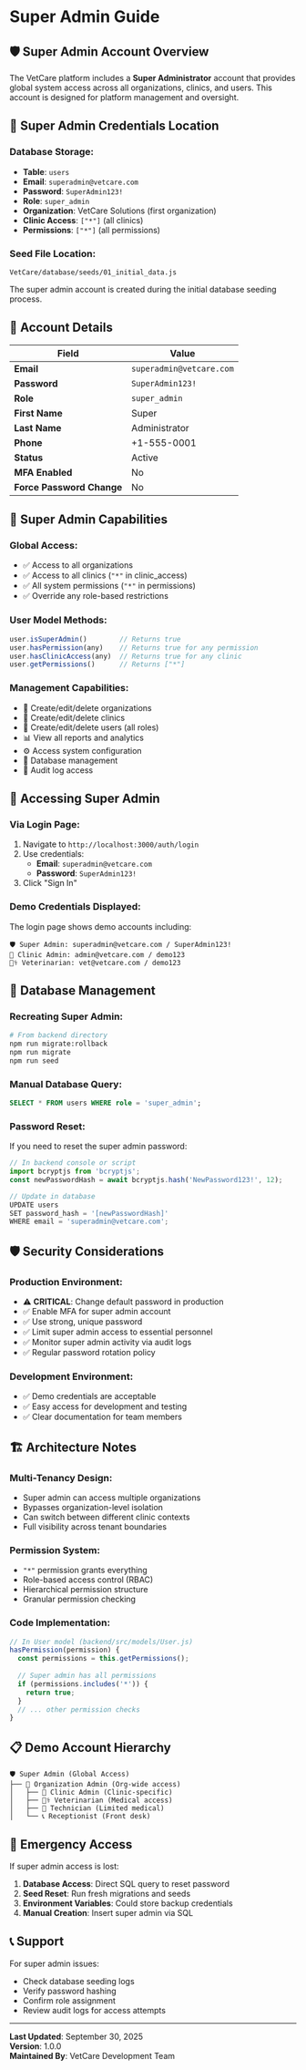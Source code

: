 # Super Admin Guide

## 🛡️ Super Admin Account Overview

The VetCare platform includes a **Super Administrator** account that provides global system access across all organizations, clinics, and users. This account is designed for platform management and oversight.

## 📍 Super Admin Credentials Location

### **Database Storage:**
- **Table**: `users`
- **Email**: `superadmin@vetcare.com`
- **Password**: `SuperAdmin123!`
- **Role**: `super_admin`
- **Organization**: VetCare Solutions (first organization)
- **Clinic Access**: `["*"]` (all clinics)
- **Permissions**: `["*"]` (all permissions)

### **Seed File Location:**
```
VetCare/database/seeds/01_initial_data.js
```

The super admin account is created during the initial database seeding process.

## 🔐 Account Details

| Field | Value |
|-------|-------|
| **Email** | `superadmin@vetcare.com` |
| **Password** | `SuperAdmin123!` |
| **Role** | `super_admin` |
| **First Name** | Super |
| **Last Name** | Administrator |
| **Phone** | +1-555-0001 |
| **Status** | Active |
| **MFA Enabled** | No |
| **Force Password Change** | No |

## 🚀 Super Admin Capabilities

### **Global Access:**
- ✅ Access to all organizations
- ✅ Access to all clinics (`"*"` in clinic_access)
- ✅ All system permissions (`"*"` in permissions)
- ✅ Override any role-based restrictions

### **User Model Methods:**
```javascript
user.isSuperAdmin()        // Returns true
user.hasPermission(any)    // Returns true for any permission
user.hasClinicAccess(any)  // Returns true for any clinic
user.getPermissions()      // Returns ["*"]
```

### **Management Capabilities:**
- 🏥 Create/edit/delete organizations
- 🏪 Create/edit/delete clinics
- 👥 Create/edit/delete users (all roles)
- 📊 View all reports and analytics
- ⚙️ Access system configuration
- 🔧 Database management
- 📝 Audit log access

## 🔄 Accessing Super Admin

### **Via Login Page:**
1. Navigate to `http://localhost:3000/auth/login`
2. Use credentials:
   - **Email**: `superadmin@vetcare.com`
   - **Password**: `SuperAdmin123!`
3. Click "Sign In"

### **Demo Credentials Displayed:**
The login page shows demo accounts including:
```
🛡️ Super Admin: superadmin@vetcare.com / SuperAdmin123!
🏥 Clinic Admin: admin@vetcare.com / demo123
👨‍⚕️ Veterinarian: vet@vetcare.com / demo123
```

## 💾 Database Management

### **Recreating Super Admin:**
```bash
# From backend directory
npm run migrate:rollback
npm run migrate
npm run seed
```

### **Manual Database Query:**
```sql
SELECT * FROM users WHERE role = 'super_admin';
```

### **Password Reset:**
If you need to reset the super admin password:
```javascript
// In backend console or script
import bcryptjs from 'bcryptjs';
const newPasswordHash = await bcryptjs.hash('NewPassword123!', 12);

// Update in database
UPDATE users 
SET password_hash = '[newPasswordHash]'
WHERE email = 'superadmin@vetcare.com';
```

## 🛡️ Security Considerations

### **Production Environment:**
- ⚠️ **CRITICAL**: Change default password in production
- ✅ Enable MFA for super admin account
- ✅ Use strong, unique password
- ✅ Limit super admin access to essential personnel
- ✅ Monitor super admin activity via audit logs
- ✅ Regular password rotation policy

### **Development Environment:**
- ✅ Demo credentials are acceptable
- ✅ Easy access for development and testing
- ✅ Clear documentation for team members

## 🏗️ Architecture Notes

### **Multi-Tenancy Design:**
- Super admin can access multiple organizations
- Bypasses organization-level isolation
- Can switch between different clinic contexts
- Full visibility across tenant boundaries

### **Permission System:**
- `"*"` permission grants everything
- Role-based access control (RBAC)
- Hierarchical permission structure
- Granular permission checking

### **Code Implementation:**
```javascript
// In User model (backend/src/models/User.js)
hasPermission(permission) {
  const permissions = this.getPermissions();
  
  // Super admin has all permissions
  if (permissions.includes('*')) {
    return true;
  }
  // ... other permission checks
}
```

## 📋 Demo Account Hierarchy

```
🛡️ Super Admin (Global Access)
├── 🏢 Organization Admin (Org-wide access)
│   ├── 🏥 Clinic Admin (Clinic-specific)
│   ├── 👨‍⚕️ Veterinarian (Medical access)
│   ├── 🧪 Technician (Limited medical)
│   └── 📞 Receptionist (Front desk)
```

## 🚨 Emergency Access

If super admin access is lost:

1. **Database Access**: Direct SQL query to reset password
2. **Seed Reset**: Run fresh migrations and seeds
3. **Environment Variables**: Could store backup credentials
4. **Manual Creation**: Insert super admin via SQL

## 📞 Support

For super admin issues:
- Check database seeding logs
- Verify password hashing
- Confirm role assignment
- Review audit logs for access attempts

---

**Last Updated**: September 30, 2025  
**Version**: 1.0.0  
**Maintained By**: VetCare Development Team